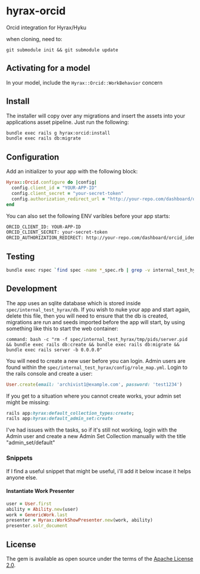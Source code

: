 # hyrax-orcid

Orcid integration for Hyrax/Hyku

when cloning, need to:

`git submodule init && git submodule update`

## Activating for a model

In your model, include the `Hyrax::Orcid::WorkBehavior` concern

## Install

The installer will copy over any migrations and insert the assets into your applications asset pipeline. Just run the following:

```bash
bundle exec rails g hyrax:orcid:install
bundle exec rails db:migrate
```

## Configuration

Add an initializer to your app with the following block:

```ruby
Hyrax::Orcid.configure do |config|
  config.client_id = "YOUR-APP-ID"
  config.client_secret = "your-secret-token"
  config.authorization_redirect_url = "http://your-repo.com/dashboard/orcid_identity/new"
end
```

You can also set the following ENV varibles before your app starts:

```bash
ORCID_CLIENT_ID: YOUR-APP-ID
ORCID_CLIENT_SECRET: your-secret-token
ORCID_AUTHORIZATION_REDIRECT: http://your-repo.com/dashboard/orcid_identity/new
```

## Testing

```bash
bundle exec rspec `find spec -name *_spec.rb | grep -v internal_test_hyrax`
```

## Development

The app uses an sqlite database which is stored inside `spec/internal_test_hyrax/db`. If you wish to nuke your app and start again, delete this file,
then you will need to ensure that the db is created, migrations are run and seeds imported before the app will start, by using something like this to start the web container:

```
command: bash -c "rm -f spec/internal_test_hyrax/tmp/pids/server.pid && bundle exec rails db:create && bundle exec rails db:migrate && bundle exec rails server -b 0.0.0.0"
```

You will need to create a new user before you can login. Admin users are found within the `spec/internal_test_hyrax/config/role_map.yml`. Login to the rails console and create a user:

```ruby
User.create(email: 'archivist1@example.com', password: 'test1234')
```

If you get to a situation where you cannot create works, your admin set might be missing:

```ruby
rails app:hyrax:default_collection_types:create;
rails app:hyrax:default_admin_set:create
```

I've had issues with the tasks, so if it's still not working, login with the Admin user and create a new Admin Set Collection manually with the title "admin_set/default"

### Snippets

If I find a useful snippet that might be useful, i'll add it below incase it helps anyone else.

#### Instantiate Work Presenter

```ruby
user = User.first
ability = Ability.new(user)
work = GenericWork.last
presenter = Hyrax::WorkShowPresenter.new(work, ability)
presenter.solr_document
```

## License

The gem is available as open source under the terms of the [Apache License 2.0](https://opensource.org/licenses/Apache-2.0).
